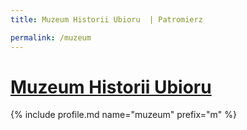 ```yaml
---
title: Muzeum Historii Ubioru  | Patromierz

permalink: /muzeum
---
```


# [Muzeum Historii Ubioru ](https://patronite.pl/muzeum)

{% include profile.md name="muzeum" prefix="m" %}
